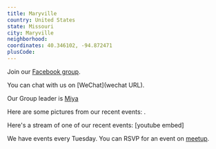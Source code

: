 ```yaml
---
title: Maryville
country: United States
state: Missouri
city: Maryville
neighborhood: 
coordinates: 40.346102, -94.872471
plusCode:
---
```

Join our [Facebook group](https://www.facebook.com/groups/free.code.camp.maryville.missouri).

You can chat with us on [WeChat](wechat URL).

Our Group leader is [Miya](freecodecamp.org/miya)

Here are some pictures from our recent events:
![]().

Here's a stream of one of our recent events:
[youtube embed]

We have events every Tuesday. You can RSVP for an event on [meetup](meetupurl).
